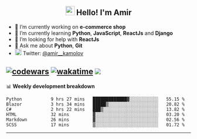 <h2 align="center"><img src="https://media.giphy.com/media/hvRJCLFzcasrR4ia7z/giphy.gif" width="25px"> Hello! I'm Amir</h2>

- 🔭 I’m currently working on **e-commerce shop**
- 🌱 I’m currently learning **Python**, **JavaScript**, **ReactJs** and **Django**
- 🤔 I’m looking for help with **ReactJs**
- 💬 Ask me about **Python**, **Git**
- <img alt="Amir Kamolov | Twitter" width="18px" src="https://raw.githubusercontent.com/peterthehan/peterthehan/master/assets/twitter.svg" /> Twitter: [@amir__kamolov ](https://twitter.com/amir__kamolov)

[![codewars](https://www.codewars.com/users/Kamolov%20Amir/badges/micro)](https://www.codewars.com/users/Kamolov%20Amir)
[![wakatime](https://wakatime.com/badge/user/12da36de-2fca-4ef2-bb44-ec10c4750b61.svg)](https://wakatime.com/@12da36de-2fca-4ef2-bb44-ec10c4750b61)
![](https://komarev.com/ghpvc/?username=Amir0715&style=flat-square)
---

📊 **Weekly development breakdown**
<!--START_SECTION:waka-->

```text
Python           9 hrs 27 mins   █████████████▓░░░░░░░░░░░   55.15 %
Blazor           3 hrs 34 mins   █████▒░░░░░░░░░░░░░░░░░░░   20.82 %
C#               2 hrs 22 mins   ███▒░░░░░░░░░░░░░░░░░░░░░   13.82 %
HTML             32 mins         ▓░░░░░░░░░░░░░░░░░░░░░░░░   03.20 %
Markdown         26 mins         ▓░░░░░░░░░░░░░░░░░░░░░░░░   02.56 %
SCSS             17 mins         ▒░░░░░░░░░░░░░░░░░░░░░░░░   01.72 %
```

<!--END_SECTION:waka-->

---
